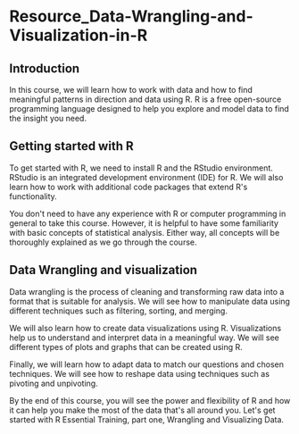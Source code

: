 # Resource_Data-Wrangling-and-Visualization-in-R

## Introduction

In this course, we will learn how to work with data and how to find meaningful patterns in direction and data using R. R is a free open-source programming language designed to help you explore and model data to find the insight you need.

## Getting started with R

To get started with R, we need to install R and the RStudio environment. RStudio is an integrated development environment (IDE) for R. We will also learn how to work with additional code packages that extend R's functionality.

You don't need to have any experience with R or computer programming in general to take this course. However, it is helpful to have some familiarity with basic concepts of statistical analysis. Either way, all concepts will be thoroughly explained as we go through the course.

## Data Wrangling and visualization

Data wrangling is the process of cleaning and transforming raw data into a format that is suitable for analysis. We will see how to manipulate data using different techniques such as filtering, sorting, and merging.

We will also learn how to create data visualizations using R. Visualizations help us to understand and interpret data in a meaningful way. We will see different types of plots and graphs that can be created using R.

Finally, we will learn how to adapt data to match our questions and chosen techniques. We will see how to reshape data using techniques such as pivoting and unpivoting.

By the end of this course, you will see the power and flexibility of R and how it can help you make the most of the data that's all around you. Let's get started with R Essential Training, part one, Wrangling and Visualizing Data.
